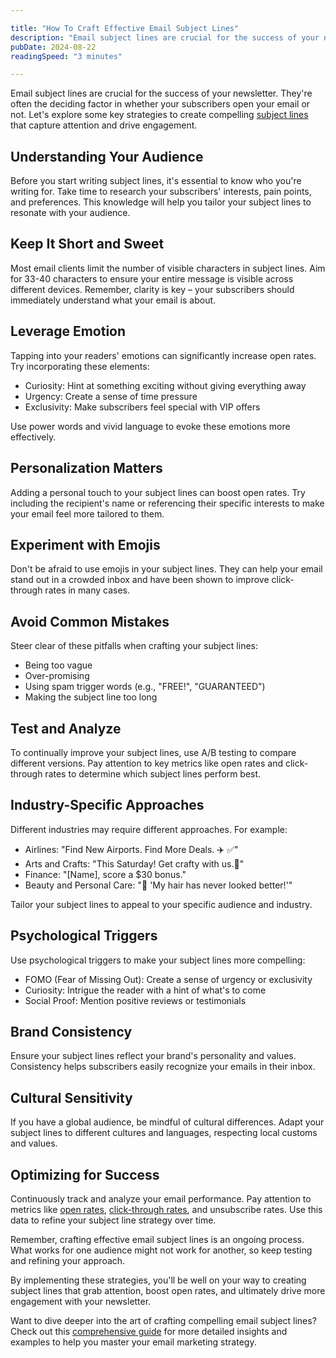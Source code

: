 ```yaml
---

title: "How To Craft Effective Email Subject Lines"
description: "Email subject lines are crucial for the success of your newsletter. They're often the deciding factor in whether your subscribers open your email or not. Let's explore.."
pubDate: 2024-08-22
readingSpeed: "3 minutes"

---
```


Email subject lines are crucial for the success of your newsletter. They're often the deciding factor in whether your subscribers open your email or not. Let's explore some key strategies to create compelling [subject lines](/terms/subject-line) that capture attention and drive engagement.


## Understanding Your Audience

Before you start writing subject lines, it's essential to know who you're writing for. Take time to research your subscribers' interests, pain points, and preferences. This knowledge will help you tailor your subject lines to resonate with your audience.


## Keep It Short and Sweet

Most email clients limit the number of visible characters in subject lines. Aim for 33-40 characters to ensure your entire message is visible across different devices. Remember, clarity is key – your subscribers should immediately understand what your email is about.


## Leverage Emotion

Tapping into your readers' emotions can significantly increase open rates. Try incorporating these elements:

- Curiosity: Hint at something exciting without giving everything away
- Urgency: Create a sense of time pressure
- Exclusivity: Make subscribers feel special with VIP offers

Use power words and vivid language to evoke these emotions more effectively.


## Personalization Matters

Adding a personal touch to your subject lines can boost open rates. Try including the recipient's name or referencing their specific interests to make your email feel more tailored to them.


## Experiment with Emojis

Don't be afraid to use emojis in your subject lines. They can help your email stand out in a crowded inbox and have been shown to improve click-through rates in many cases.


## Avoid Common Mistakes

Steer clear of these pitfalls when crafting your subject lines:

- Being too vague
- Over-promising
- Using spam trigger words (e.g., "FREE!", "GUARANTEED")
- Making the subject line too long


## Test and Analyze

To continually improve your subject lines, use A/B testing to compare different versions. Pay attention to key metrics like open rates and click-through rates to determine which subject lines perform best.


## Industry-Specific Approaches

Different industries may require different approaches. For example:

- Airlines: "Find New Airports. Find More Deals. ✈️ ✅"
- Arts and Crafts: "This Saturday! Get crafty with us.🍷"
- Finance: "[Name], score a $30 bonus."
- Beauty and Personal Care: "🚿 'My hair has never looked better!'"

Tailor your subject lines to appeal to your specific audience and industry.


## Psychological Triggers

Use psychological triggers to make your subject lines more compelling:

- FOMO (Fear of Missing Out): Create a sense of urgency or exclusivity
- Curiosity: Intrigue the reader with a hint of what's to come
- Social Proof: Mention positive reviews or testimonials


## Brand Consistency

Ensure your subject lines reflect your brand's personality and values. Consistency helps subscribers easily recognize your emails in their inbox.


## Cultural Sensitivity

If you have a global audience, be mindful of cultural differences. Adapt your subject lines to different cultures and languages, respecting local customs and values.


## Optimizing for Success

Continuously track and analyze your email performance. Pay attention to metrics like [open rates](/terms/open-rate), [click-through rates](/terms/click-through-rate), and unsubscribe rates. Use this data to refine your subject line strategy over time.


Remember, crafting effective email subject lines is an ongoing process. What works for one audience might not work for another, so keep testing and refining your approach.

By implementing these strategies, you'll be well on your way to creating subject lines that grab attention, boost open rates, and ultimately drive more engagement with your newsletter.

Want to dive deeper into the art of crafting compelling email subject lines? Check out this [comprehensive guide](https://blog.beehiiv.com/p/professional-email-subject-line-guide) for more detailed insights and examples to help you master your email marketing strategy.